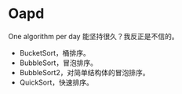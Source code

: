# Oapd
 One algorithm per day
 能坚持很久？我反正是不信的。

 - BucketSort，桶排序。
 - BubbleSort，冒泡排序。
 - BubbleSort2，对简单结构体的冒泡排序。
 - QuickSort，快速排序。
